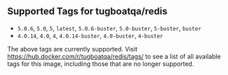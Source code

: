 ## Supported Tags for tugboatqa/redis

* `5.0.6`, `5.0`, `5`, `latest`, `5.0.6-buster`, `5.0-buster`, `5-buster`, `buster`
* `4.0.14`, `4.0`, `4`, `4.0.14-buster`, `4.0-buster`, `4-buster`

The above tags are currently supported. Visit https://hub.docker.com/r/tugboatqa/redis/tags/ to see a list of all available tags for this image, including those that are no longer supported.
